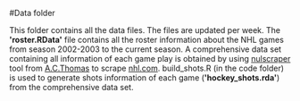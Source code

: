 #Data folder


This folder contains all the data files. The files are updated per week. The **'roster.RData'** file contains all the roster information about the NHL games from season 2002-2003 to the current season. A comprehensive data set containing all information of each game play is obtained by using [nulscraper](https://github.com/acthomasca/nhlscrapr) tool from [A.C.Thomas](http://www.acthomas.ca/comment/) to scrape [nhl.com](https://nhl.com). build_shots.R (in the code folder) is used to generate shots information of each game (**'hockey_shots.rda'**) from the comprehensive data set. 
